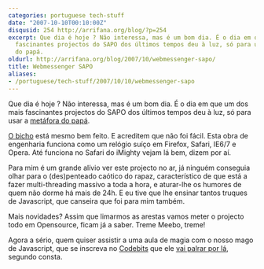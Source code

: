 ```yaml
---
categories: portuguese tech-stuff
date: "2007-10-10T00:10:00Z"
disqusid: 254 http://arrifana.org/blog/?p=254
excerpt: Que dia é hoje ? Não interessa, mas é um bom dia. É o dia em que um dos mais
  fascinantes projectos do SAPO dos últimos tempos deu à luz, só para usar a metáfora
  do papá.
oldurl: http://arrifana.org/blog/2007/10/webmessenger-sapo/
title: Webmessenger SAPO
aliases:
- /portuguese/tech-stuff/2007/10/10/webmessenger-sapo
---
```


Que dia é hoje ? Não interessa, mas é um bom dia. É o dia em que um dos mais fascinantes projectos do SAPO dos últimos tempos deu à luz, só para usar a [metáfora do papá][1].

[O bicho][2] está mesmo bem feito. E acreditem que não foi fácil. Esta obra de engenharia  funciona como um relógio suíço em Firefox, Safari, IE6/7 e Opera. Até funciona no Safari do iMighty vejam lá bem, dizem por aí.

Para mim é um grande alívio ver este projecto no ar, já ninguém conseguia olhar para o (des)penteado caótico do rapaz, característico de que está a fazer multi-threading massivo a toda a hora, e aturar-lhe os humores de quem não dorme há mais de 24h. E eu tive que lhe ensinar tantos truques de Javascript, que canseira que foi para mim também.

Mais novidades? Assim que limarmos as arestas vamos meter o projecto todo em Opensource, ficam já a saber. Treme Meebo, treme!

Agora a sério, quem quiser assistir a uma aula de magia com o nosso mago de Javascript, que se inscreva no [Codebits][3] que ele [vai palrar por lá][4], segundo consta.


[1]: http://blog.pdvel.com/2007/10/10/as-fotos-do-bebe/
[2]: http://messenger.sapo.pt/im/
[3]: http://codebits.sapo.pt/
[4]: http://codebits.sapo.pt/?calendario